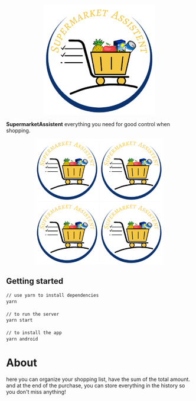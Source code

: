 <p align="center">
  <a rel="noopener" target="_blank"><img width="300" src="./SupermarketAssistent/src/assets/supermarketLogo.png" alt="SupermarketLogo"></a>
</p>

**SupermarketAssistent**  everything you need for good control when shopping.

<p align="center">
  <a rel="noopener" target="_blank"><img width="170" src="./SupermarketAssistent/src/assets/supermarketLogo.png" alt="SupermarketLogo"></a>
   <a rel="noopener" target="_blank"><img width="170" src="./SupermarketAssistent/src/assets/supermarketLogo.png" alt="SupermarketLogo"></a>
    <a rel="noopener" target="_blank"><img width="170" src="./SupermarketAssistent/src/assets/supermarketLogo.png" alt="SupermarketLogo"></a>
     <a rel="noopener" target="_blank"><img width="170" src="./SupermarketAssistent/src/assets/supermarketLogo.png" alt="SupermarketLogo"></a>
</p>

## Getting started

```sh
// use yarn to install dependencies
yarn

// to run the server
yarn start 

// to install the app
yarn android
```

# About

here you can organize your shopping list, have the sum of the total amount. and at the end of the purchase, you can store everything in the history so you don't miss anything!
